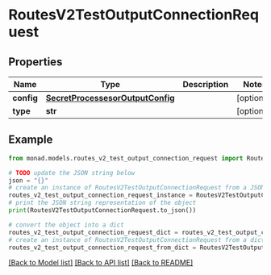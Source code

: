# RoutesV2TestOutputConnectionRequest


## Properties

Name | Type | Description | Notes
------------ | ------------- | ------------- | -------------
**config** | [**SecretProcessesorOutputConfig**](SecretProcessesorOutputConfig.md) |  | [optional] 
**type** | **str** |  | [optional] 

## Example

```python
from monad.models.routes_v2_test_output_connection_request import RoutesV2TestOutputConnectionRequest

# TODO update the JSON string below
json = "{}"
# create an instance of RoutesV2TestOutputConnectionRequest from a JSON string
routes_v2_test_output_connection_request_instance = RoutesV2TestOutputConnectionRequest.from_json(json)
# print the JSON string representation of the object
print(RoutesV2TestOutputConnectionRequest.to_json())

# convert the object into a dict
routes_v2_test_output_connection_request_dict = routes_v2_test_output_connection_request_instance.to_dict()
# create an instance of RoutesV2TestOutputConnectionRequest from a dict
routes_v2_test_output_connection_request_from_dict = RoutesV2TestOutputConnectionRequest.from_dict(routes_v2_test_output_connection_request_dict)
```
[[Back to Model list]](../README.md#documentation-for-models) [[Back to API list]](../README.md#documentation-for-api-endpoints) [[Back to README]](../README.md)


